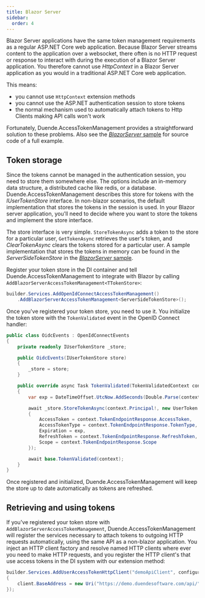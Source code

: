```yaml
---
title: Blazor Server
sidebar:
  order: 4
---
```


Blazor Server applications have the same token management requirements as a regular ASP.NET Core web application. Because Blazor Server streams content to the application over a websocket, there often is no HTTP request or response to interact with during the execution of a Blazor Server application. You therefore cannot use *HttpContext* in a Blazor Server application as you would in a traditional ASP.NET Core web application.

This means:

* you cannot use `HttpContext` extension methods
* you cannot use the ASP.NET authentication session to store tokens
* the normal mechanism used to automatically attach tokens to Http Clients making API calls won't work

Fortunately, Duende.AccessTokenManagement provides a straightforward solution to these problems. Also see the [*BlazorServer* sample](https://github.com/DuendeSoftware/foss/tree/main/access-token-management/samples/BlazorServer) for source code of a full example.

## Token storage

Since the tokens cannot be managed in the authentication session, you need to store them somewhere else. The options include an in-memory data structure, a distributed cache like redis, or a database. Duende.AccessTokenManagement describes this store for tokens with the *IUserTokenStore* interface. In non-blazor scenarios, the default implementation that stores the tokens in the session is used. In your Blazor server application, you'll need to decide where you want to store the tokens and implement the store interface.

The store interface is very simple. `StoreTokenAsync` adds a token to the store for a particular user, `GetTokenAsync` retrieves the user's token, and *ClearTokenAsync* clears the tokens stored for a particular user. A sample implementation that stores the tokens in memory can be found in the *ServerSideTokenStore* in the [*BlazorServer* sample](https://github.com/DuendeSoftware/foss/tree/main/access-token-management/samples/BlazorServer).

Register your token store in the DI container and tell Duende.AccessTokenManagement to integrate with Blazor by calling `AddBlazorServerAccessTokenManagement<TTokenStore>`:

```cs
builder.Services.AddOpenIdConnectAccessTokenManagement()
    .AddBlazorServerAccessTokenManagement<ServerSideTokenStore>();
```

Once you've registered your token store, you need to use it. You initialize the token store with the `TokenValidated` event in the OpenID Connect handler:

```cs
public class OidcEvents : OpenIdConnectEvents
{
    private readonly IUserTokenStore _store;

    public OidcEvents(IUserTokenStore store)
    {
        _store = store;
    }

    public override async Task TokenValidated(TokenValidatedContext context)
    {
        var exp = DateTimeOffset.UtcNow.AddSeconds(Double.Parse(context.TokenEndpointResponse!.ExpiresIn));

        await _store.StoreTokenAsync(context.Principal!, new UserToken
        {
            AccessToken = context.TokenEndpointResponse.AccessToken,
            AccessTokenType = context.TokenEndpointResponse.TokenType,
            Expiration = exp,
            RefreshToken = context.TokenEndpointResponse.RefreshToken,
            Scope = context.TokenEndpointResponse.Scope
        });

        await base.TokenValidated(context);
    }
}
```

Once registered and initialized, Duende.AccessTokenManagement will keep the store up to date automatically as tokens are refreshed.

## Retrieving and using tokens

If you've registered your token store with `AddBlazorServerAccessTokenManagement`, Duende.AccessTokenManagement will register the services necessary to attach tokens to outgoing HTTP requests automatically, using the same API as a non-blazor application. You inject an HTTP client factory and resolve named HTTP clients where ever you need to make HTTP requests, and you register the HTTP client's that use access tokens in the DI system with our extension method:

```cs
builder.Services.AddUserAccessTokenHttpClient("demoApiClient", configureClient: client =>
{
    client.BaseAddress = new Uri("https://demo.duendesoftware.com/api/");
});
```
